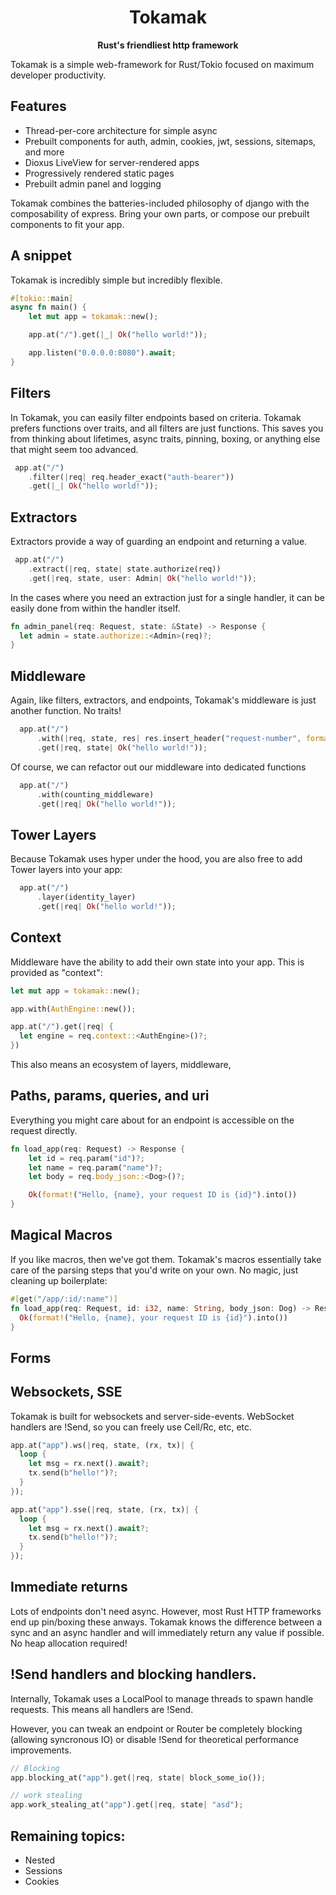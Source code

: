 
<div align="center">
  <h1>Tokamak</h1>
  <p>
    <strong>Rust's friendliest http framework</strong>
  </p>
</div>

Tokamak is a simple web-framework for Rust/Tokio focused on maximum developer productivity.

## Features

- Thread-per-core architecture for simple async
- Prebuilt components for auth, admin, cookies, jwt, sessions, sitemaps, and more
- Dioxus LiveView for server-rendered apps
- Progressively rendered static pages
- Prebuilt admin panel and logging

Tokamak combines the batteries-included philosophy of django with the composability of express. Bring your own parts, or compose our prebuilt components to fit your app.

## A snippet

Tokamak is incredibly simple but incredibly flexible.

```rust
#[tokio::main]
async fn main() {
    let mut app = tokamak::new();

    app.at("/").get(|_| Ok("hello world!"));

    app.listen("0.0.0.0:8080").await;
}
```

## Filters

In Tokamak, you can easily filter endpoints based on criteria. Tokamak prefers functions over traits, and all filters are just functions. This saves you from thinking about lifetimes, async traits, pinning, boxing, or anything else that might seem too advanced.

```rust
 app.at("/")
    .filter(|req| req.header_exact("auth-bearer"))
    .get(|_| Ok("hello world!"));
```

## Extractors

Extractors provide a way of guarding an endpoint and returning a value.
```rust
 app.at("/")
    .extract(|req, state| state.authorize(req))
    .get(|req, state, user: Admin| Ok("hello world!"));
```

In the cases where you need an extraction just for a single handler, it can be easily done from within the handler itself.

```rust
fn admin_panel(req: Request, state: &State) -> Response {
  let admin = state.authorize::<Admin>(req)?;
}
```

## Middleware

Again, like filters, extractors, and endpoints, Tokamak's middleware is just another function. No traits!

```rust
  app.at("/")
      .with(|req, state, res| res.insert_header("request-number", format!(state.count_up())))
      .get(|req, state| Ok("hello world!"));
```

Of course, we can refactor out our middleware into dedicated functions

```rust
  app.at("/")
      .with(counting_middleware)
      .get(|req| Ok("hello world!"));
```

## Tower Layers

Because Tokamak uses hyper under the hood, you are also free to add Tower layers into your app:

```rust
  app.at("/")
      .layer(identity_layer)
      .get(|req| Ok("hello world!"));
```

## Context

Middleware have the ability to add their own state into your app. This is provided as "context":

```rust
let mut app = tokamak::new();

app.with(AuthEngine::new());

app.at("/").get(|req| {
  let engine = req.context::<AuthEngine>()?;
})
```

This also means an ecosystem of layers, middleware,


## Paths, params, queries, and uri

Everything you might care about for an endpoint is accessible on the request directly.

```rust
fn load_app(req: Request) -> Response {
    let id = req.param("id")?;
    let name = req.param("name")?;
    let body = req.body_json::<Dog>()?;

    Ok(format!("Hello, {name}, your request ID is {id}").into())
}
```

## Magical Macros

If you like macros, then we've got them. Tokamak's macros essentially take care of the parsing steps that you'd write on your own. No magic, just cleaning up boilerplate:

```rust
#[get("/app/:id/:name")]
fn load_app(req: Request, id: i32, name: String, body_json: Dog) -> Response {
  Ok(format!("Hello, {name}, your request ID is {id}").into())
}
```

## Forms


## Websockets, SSE

Tokamak is built for websockets and server-side-events. WebSocket handlers are !Send, so you can freely use Cell/Rc, etc, etc.

```rust
app.at("app").ws(|req, state, (rx, tx)| {
  loop {
    let msg = rx.next().await?;
    tx.send(b"hello!")?;
  }
});
```

```rust
app.at("app").sse(|req, state, (rx, tx)| {
  loop {
    let msg = rx.next().await?;
    tx.send(b"hello!")?;
  }
});
```

## Immediate returns

Lots of endpoints don't need async. However, most Rust HTTP frameworks end up pin/boxing these anways. Tokamak knows the difference between a sync and an async handler and will immediately return any value if possible. No heap allocation required!

## !Send handlers and blocking handlers.

Internally, Tokamak uses a LocalPool to manage threads to spawn handle requests. This means all handlers are !Send.

However, you can tweak an endpoint or Router be completely blocking (allowing syncronous IO) or disable !Send for theoretical performance improvements.

```rust
// Blocking
app.blocking_at("app").get(|req, state| block_some_io());

// work stealing
app.work_stealing_at("app").get(|req, state| "asd");
```


## Remaining topics:

- Nested
- Sessions
- Cookies
